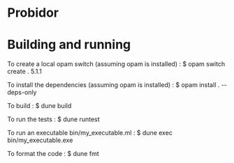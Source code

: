 # Probidor

# Building and running

To create a local opam switch (assuming opam is installed) : 
$ opam switch create . 5.1.1

To install the dependencies (assuming opam is installed) : 
$ opam install . --deps-only

To build : 
$ dune build

To run the tests : 
$ dune runtest

To run an executable bin/my_executable.ml :
$ dune exec bin/my_executable.exe

To format the code :
$ dune fmt
